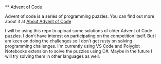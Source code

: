 ** Advent of Code

Advent of code is a series of programming puzzles. You can find out more about it at [About Advent of Code](https://adventofcode.com/2022/about)

I will be using this repo to upload some solutions of older Advent of Code puzzles. I don't have interest on participating on the competition itself. But I am keen on doing the challenges so I don't get rusty on solving programming challenges. I'm currently using VS Code and Polyglot Notebooks extension to solve the puzzles using C#. Maybe in the future I will try solving them in other languages as well. 